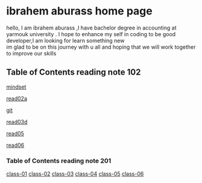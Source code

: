 # ibrahem aburass home page 
hello, I am ibrahem aburass ,I have bachelor degree in accounting at yarmouk university . I hope to enhance my self in coding to be good developer,I am looking for learn something new  
im  glad to be on this journey with u all and hoping 
 that we will work together to improve our skills 

## Table of Contents reading note 102
[mindset](https://ibrahemrass.github.io/reading-notes/mindset)

[read02a](https://ibrahemrass.github.io/reading-notes/read02a)

[git](https://ibrahemrass.github.io/reading-notes/git)

[read03d](https://ibrahemrass.github.io/reading-notes/read03d)

[read05](https://ibrahemrass.github.io/reading-notes/read05)

[read06](https://ibrahemrass.github.io/reading-notes/read06)



### Table of Contents reading note 201 
[class-01](https://ibrahemrass.github.io/reading-notes/class-01)
[class-02](https://ibrahemrass.github.io/reading-notes/class-02)
[class-03](https://ibrahemrass.github.io/reading-notes/class-03)
[class-04](https://ibrahemrass.github.io/reading-notes/class-04)
[class-05](https://ibrahemrass.github.io/reading-notes/class-05)
[class-06](https://ibrahemrass.github.io/reading-notes/class-06)






